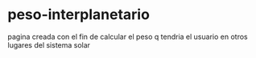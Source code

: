 # peso-interplanetario
pagina creada con el fin de calcular el peso q tendria el usuario en otros lugares del sistema solar
